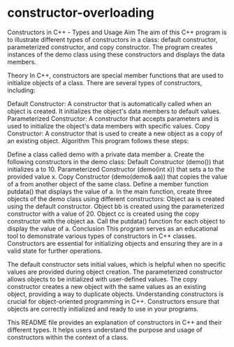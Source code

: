 # constructor-overloading
Constructors in C++ - Types and Usage
Aim
The aim of this C++ program is to illustrate different types of constructors in a class: default constructor, parameterized constructor, and copy constructor. The program creates instances of the demo class using these constructors and displays the data members.

Theory
In C++, constructors are special member functions that are used to initialize objects of a class. There are several types of constructors, including:

Default Constructor: A constructor that is automatically called when an object is created. It initializes the object's data members to default values.
Parameterized Constructor: A constructor that accepts parameters and is used to initialize the object's data members with specific values.
Copy Constructor: A constructor that is used to create a new object as a copy of an existing object.
Algorithm
This program follows these steps:

Define a class called demo with a private data member a.
Create the following constructors in the demo class:
Default Constructor (demo()) that initializes a to 10.
Parameterized Constructor (demo(int x)) that sets a to the provided value x.
Copy Constructor (demo(demo& aa)) that copies the value of a from another object of the same class.
Define a member function putdata() that displays the value of a.
In the main function, create three objects of the demo class using different constructors:
Object aa is created using the default constructor.
Object bb is created using the parameterized constructor with a value of 20.
Object cc is created using the copy constructor with the object aa.
Call the putdata() function for each object to display the value of a.
Conclusion
This program serves as an educational tool to demonstrate various types of constructors in C++ classes. Constructors are essential for initializing objects and ensuring they are in a valid state for further operations.

The default constructor sets initial values, which is helpful when no specific values are provided during object creation.
The parameterized constructor allows objects to be initialized with user-defined values.
The copy constructor creates a new object with the same values as an existing object, providing a way to duplicate objects.
Understanding constructors is crucial for object-oriented programming in C++. Constructors ensure that objects are correctly initialized and ready to use in your programs.

This README file provides an explanation of constructors in C++ and their different types. It helps users understand the purpose and usage of constructors within the context of a class.




